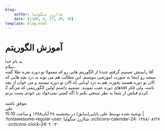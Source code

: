 ```yaml
---
blog:
    author: شااززز منگولیا
    date: [1388, 8, 27, 20, 30]
template: blog.html
---
```

# آموزش الگوریتم

<div class="cnt">
<div>به نام خدا<br/>سلام.<br/>آقا راستش تصمیم گرفتم چندتا از الگوریتم هایی رو که معمولا تو دوره نقره-طلا گفته میشه رو اینجا به صورت آموزشی بنویسم. این مطالب هم می تونه به درد بچه هایی که الان تو دوره هستند بخوره، هم به درد اونایی که الان تو دوره نیستند و می خوان از بچه های دوره عقب نمونند. تصمیم داشتم اولین الگوریتمی که می‌گم 2sat باشه، ولی فکر کردم قبلش از شما یه نظر سنجی بکنم تا اگه کسی نمی‌خواد بی خودی پست نزنم.<br/><br/>موفق باشید.<br/>علی</div>
<div></div>
<div class="postDesc">نوشته شده توسط علی بابایی(سابق) در پنجشنبه ۲۸ آبان۱۳۸۸ و ساعت 15:10 
	 |</div>
</div>

<div class="blog-info" markdown>
<span class="blog-author">
:fontawesome-regular-user: شااززز منگولیا
</span>
<span class="blog-date">
:octicons-calendar-24: ۱۳۸۸/۰۸/۲۷ · :octicons-clock-24: ۲۰:۳۰
</span>
</div>

